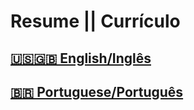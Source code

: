 # Resume || Currículo

## [🇺🇸🇬🇧 English/Inglês](https://github.com/estermabel/resume/blob/main/Ester%20Mabel%20-%20Resume%20-%20EN.md)

## [🇧🇷 Portuguese/Português](https://github.com/estermabel/resume/blob/main/Ester%20Mabel%20-%20Curr%C3%ADculo%20-%20PT.md)
